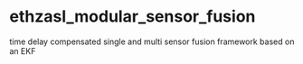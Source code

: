 ethzasl_modular_sensor_fusion
=====================

time delay compensated single and multi sensor fusion framework based on an EKF
